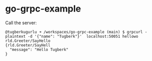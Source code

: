 # go-grpc-example

Call the server:

```
@tugberkugurlu ➜ /workspaces/go-grpc-example (main) $ grpcurl -plaintext -d '{"name": "Tugberk"}'  localhost:50051 hellowo
rld.Greeter/SayHello
{rld.Greeter/SayHell
  "message": "Hello Tugberk"
}
```